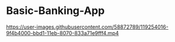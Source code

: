 
# Basic-Banking-App

https://user-images.githubusercontent.com/58872789/119254016-9f4b4000-bbd1-11eb-8070-833a71e9fff4.mp4
